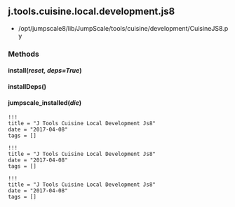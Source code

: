<!-- toc -->
## j.tools.cuisine.local.development.js8

- /opt/jumpscale8/lib/JumpScale/tools/cuisine/development/CuisineJS8.py

### Methods

#### install(*reset, deps=True*) 

#### installDeps() 

#### jumpscale_installed(*die*) 


```
!!!
title = "J Tools Cuisine Local Development Js8"
date = "2017-04-08"
tags = []
```

```
!!!
title = "J Tools Cuisine Local Development Js8"
date = "2017-04-08"
tags = []
```

```
!!!
title = "J Tools Cuisine Local Development Js8"
date = "2017-04-08"
tags = []
```
